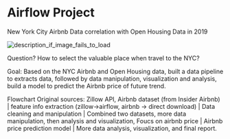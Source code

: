 # Airflow Project

New York City Airbnb Data correlation with Open Housing Data in 2019

![description_if_image_fails_to_load](https://github.com/nortonlyr/DataEngineering.Labs.AirflowProject/blob/master/airbnb_zillow_project.png)

Question? 
    How to select the valuable place when travel to the NYC?

Goal: 
    Based on the NYC Airbnb and  Open Housing data, built a data pipeline to extracts data, followed by data manipulation, visualization and analysis,
    build a model to predict the Airbnb price of future trend.

Flowchart
Original sources: Zillow API, Airbnb dataset (from Insider Airbnb)
|
feature info extraction (zillow->airflow, airbnb -> direct download)
|
Data cleaning and manipulation 
|
Combined two datasets, more data manipulation, then analysis and visualization,
Foucs on airbnb price
|
Airbnb price prediction model 
|
More data analysis, visualization, and final report.




